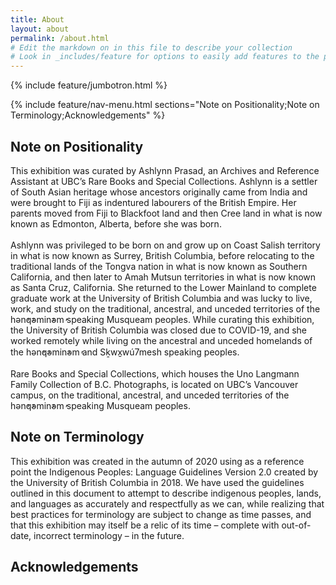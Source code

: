 ```yaml
---
title: About
layout: about
permalink: /about.html
# Edit the markdown on in this file to describe your collection
# Look in _includes/feature for options to easily add features to the page
---
```


{% include feature/jumbotron.html %}

{% include feature/nav-menu.html sections="Note on Positionality;Note on Terminology;Acknowledgements" %}

## Note on Positionality

This exhibition was curated by Ashlynn Prasad, an Archives and Reference Assistant at UBC’s Rare Books and Special Collections. Ashlynn is a settler of South Asian heritage whose ancestors originally came from India and were brought to Fiji as indentured labourers of the British Empire. Her parents moved from Fiji to Blackfoot land and then Cree land in what is now known as Edmonton, Alberta, before she was born. <br><br>
Ashlynn was privileged to be born on and grow up on Coast Salish territory in what is now known as Surrey, British Columbia, before relocating to the traditional lands of the Tongva nation in what is now known as Southern California, and then later to Amah Mutsun territories in what is now known as Santa Cruz, California.  She returned to the Lower Mainland to complete graduate work at the University of British Columbia and was lucky to live, work, and study on the traditional, ancestral, and unceded territories of the hən̓q̓əmin̓əm̓ speaking Musqueam peoples. While curating this exhibition, the University of British Columbia was closed due to COVID-19, and she worked remotely while living on the ancestral and unceded homelands of the hən̓q̓əmin̓əm̓ and Sḵwx̱wú7mesh speaking peoples. <br><br>
Rare Books and Special Collections, which houses the Uno Langmann Family Collection of B.C. Photographs, is located on UBC’s Vancouver campus, on the traditional, ancestral, and unceded territories of the hən̓q̓əmin̓əm̓ speaking Musqueam peoples.

## Note on Terminology

This exhibition was created in the autumn of 2020 using as a reference point the Indigenous Peoples: Language Guidelines Version 2.0 created by the University of British Columbia in 2018.  We have used the guidelines outlined in this document to attempt to describe indigenous peoples, lands, and languages as accurately and respectfully as we can, while realizing that best practices for terminology are subject to change as time passes, and that this exhibition may itself be a relic of its time – complete with out-of-date, incorrect terminology – in the future.

## Acknowledgements

<!--## About the Collection

<!--This site is generated using [`collectionbuilder-gh`](https://collectionbuilding.github.io/gh/), a project to create a free and simple digital collection using [GitHub Pages](https://pages.github.com/) from: 

<!--- a CSV of collection metadata
<!--- a folder of JPEG images or PDF documents

<!--The base site features four objects from the University of Idaho Library's [Digital Collections](https://www.lib.uidaho.edu/digital). 

<!--## About the About Page

<!--We want to make About pages exciting, and easy to build. 

<!--The CollectionBuilder about page features a narrowed column with its own (optional) menu, featured content, and some technical information. 

<!--To build one, a user writes in [Markdown](https://guides.github.com/features/mastering-markdown/) and includes  content from the site, as well as typical [Bootstrap](https://getbootstrap.com/) features like cards and modals, using code snippets like those detailed below. 

<!--(Each included file has several options, which are documented in the files themselves. I've given the content widths of 25% and 50% to save space, but you can feature the entire image or document.) 

<!--- Image `{% raw %}{% include feature/item-figure.html objectid="demo_001" width="25" %}{% endraw %}`-->

<!--{% include feature/item-figure.html objectid="demo_001" width="25" %}-->

<!--- PDF -- > `{% raw %}{% include feature/item-pdf-embed.html objectid="demo_002"  width="25" %}{% endraw %}`

<!--{% include feature/item-pdf-embed.html objectid="demo_002" width="25" %}

<!--- Video: `{% raw %}{% include feature/item-video-embed.html objectid="demo_004" %}{% endraw %}`

<!--{% include feature/item-video-embed.html objectid="demo_004" %}

<!--- Card -- > `{% raw %}{% include feature/card.html header="This is a Card" text="The card features an image from the collection as a cap" objectid="demo_004" width="25" centered=true %}{% endraw %}`

<!--{% include feature/card.html header="This is a card" text="The card features an image from the collection as a cap" objectid="demo_004" width="25" centered=true %}

<!--- Buttons -- > `{% raw %}{% include feature/button.html text="Button Link to Somewhere" link="https://collectionbuilder.github.io/" color="success" %}{% endraw %}`

<!--{% include feature/button.html text="Button Link to Somewhere" link="https://collectionbuilder.github.io/" color="success" centered=true %}
  
<!--- Alerts -- > `{% raw %}{% include feature/alert.html text="this is an *alert* that 'warns' a user" color="warning" align="center" %}{% endraw %}`

<!--{% include feature/alert.html text="This is an *alert* that 'warns' a user with centrally aligned text." color="warning" align="center"  %}

<!--- Modals -- > `{% raw %}{% include feature/modal.html button="This is a modal using a 'primary' colored button to invite clicking" title="when clicked:" text="A Modal will pop out a box with some more information" color="primary"  %}{% endraw %}`

<!--{% include feature/modal.html button="This is a modal using a 'primary' colored button to invite clicking" title="When clicked:" text="A Modal will pop out a box with some more information" color="primary"  %}

<!--We hope this makes it easier for site builders to develop the collection AND add interesting and engaging contextual information.-->
